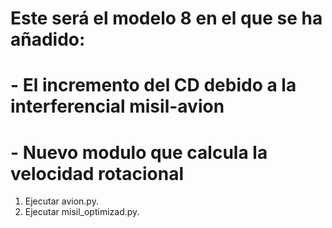 # Este será el modelo 8 en el que se ha añadido:
# - El incremento del CD debido a la interferencial misil-avion
# - Nuevo modulo que calcula la velocidad rotacional


1) Ejecutar avion.py.
2) Ejecutar misil_optimizad.py.
